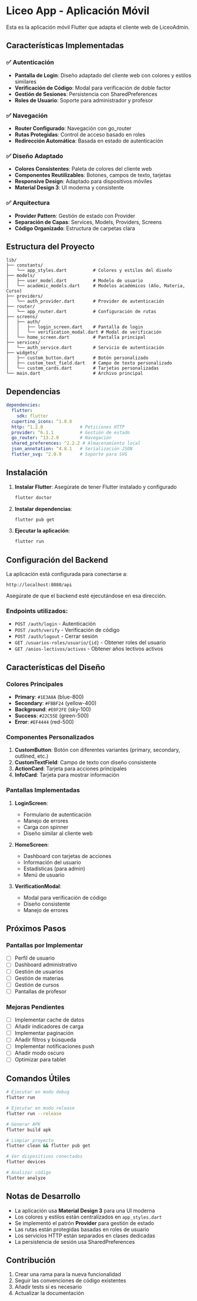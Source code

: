 # Liceo App - Aplicación Móvil

Esta es la aplicación móvil Flutter que adapta el cliente web de LiceoAdmin.

## Características Implementadas

### ✅ Autenticación
- **Pantalla de Login**: Diseño adaptado del cliente web con colores y estilos similares
- **Verificación de Código**: Modal para verificación de doble factor
- **Gestión de Sesiones**: Persistencia con SharedPreferences
- **Roles de Usuario**: Soporte para administrador y profesor

### ✅ Navegación
- **Router Configurado**: Navegación con go_router
- **Rutas Protegidas**: Control de acceso basado en roles
- **Redirección Automática**: Basada en estado de autenticación

### ✅ Diseño Adaptado
- **Colores Consistentes**: Paleta de colores del cliente web
- **Componentes Reutilizables**: Botones, campos de texto, tarjetas
- **Responsive Design**: Adaptado para dispositivos móviles
- **Material Design 3**: UI moderna y consistente

### ✅ Arquitectura
- **Provider Pattern**: Gestión de estado con Provider
- **Separación de Capas**: Services, Models, Providers, Screens
- **Código Organizado**: Estructura de carpetas clara

## Estructura del Proyecto

```
lib/
├── constants/
│   └── app_styles.dart          # Colores y estilos del diseño
├── models/
│   ├── user_model.dart          # Modelo de usuario
│   └── academic_models.dart     # Modelos académicos (Año, Materia, Curso)
├── providers/
│   └── auth_provider.dart       # Provider de autenticación
├── router/
│   └── app_router.dart          # Configuración de rutas
├── screens/
│   ├── auth/
│   │   ├── login_screen.dart    # Pantalla de login
│   │   └── verification_modal.dart # Modal de verificación
│   └── home_screen.dart         # Pantalla principal
├── services/
│   └── auth_service.dart        # Servicio de autenticación
├── widgets/
│   ├── custom_button.dart       # Botón personalizado
│   ├── custom_text_field.dart   # Campo de texto personalizado
│   └── custom_cards.dart        # Tarjetas personalizadas
└── main.dart                    # Archivo principal
```

## Dependencias

```yaml
dependencies:
  flutter:
    sdk: flutter
  cupertino_icons: ^1.0.8
  http: ^1.2.0              # Peticiones HTTP
  provider: ^6.1.1          # Gestión de estado
  go_router: ^13.2.0        # Navegación
  shared_preferences: ^2.2.2 # Almacenamiento local
  json_annotation: ^4.8.1   # Serialización JSON
  flutter_svg: ^2.0.9       # Soporte para SVG
```

## Instalación

1. **Instalar Flutter**: Asegúrate de tener Flutter instalado y configurado
   ```bash
   flutter doctor
   ```

2. **Instalar dependencias**:
   ```bash
   flutter pub get
   ```

3. **Ejecutar la aplicación**:
   ```bash
   flutter run
   ```

## Configuración del Backend

La aplicación está configurada para conectarse a:
```
http://localhost:8080/api
```

Asegúrate de que el backend esté ejecutándose en esa dirección.

### Endpoints utilizados:
- `POST /auth/login` - Autenticación
- `POST /auth/verify` - Verificación de código
- `POST /auth/logout` - Cerrar sesión
- `GET /usuarios-roles/usuario/{id}` - Obtener roles del usuario
- `GET /anios-lectivos/activos` - Obtener años lectivos activos

## Características del Diseño

### Colores Principales
- **Primary**: `#1E3A8A` (blue-800)
- **Secondary**: `#FBBF24` (yellow-400)
- **Background**: `#E0F2FE` (sky-100)
- **Success**: `#22C55E` (green-500)
- **Error**: `#EF4444` (red-500)

### Componentes Personalizados

1. **CustomButton**: Botón con diferentes variantes (primary, secondary, outlined, etc.)
2. **CustomTextField**: Campo de texto con diseño consistente
3. **ActionCard**: Tarjeta para acciones principales
4. **InfoCard**: Tarjeta para mostrar información

### Pantallas Implementadas

1. **LoginScreen**: 
   - Formulario de autenticación
   - Manejo de errores
   - Carga con spinner
   - Diseño similar al cliente web

2. **HomeScreen**:
   - Dashboard con tarjetas de acciones
   - Información del usuario
   - Estadísticas (para admin)
   - Menú de usuario

3. **VerificationModal**:
   - Modal para verificación de código
   - Diseño consistente
   - Manejo de errores

## Próximos Pasos

### Pantallas por Implementar
- [ ] Perfil de usuario
- [ ] Dashboard administrativo
- [ ] Gestión de usuarios
- [ ] Gestión de materias
- [ ] Gestión de cursos
- [ ] Pantallas de profesor

### Mejoras Pendientes
- [ ] Implementar cache de datos
- [ ] Añadir indicadores de carga
- [ ] Implementar paginación
- [ ] Añadir filtros y búsqueda
- [ ] Implementar notificaciones push
- [ ] Añadir modo oscuro
- [ ] Optimizar para tablet

## Comandos Útiles

```bash
# Ejecutar en modo debug
flutter run

# Ejecutar en modo release
flutter run --release

# Generar APK
flutter build apk

# Limpiar proyecto
flutter clean && flutter pub get

# Ver dispositivos conectados
flutter devices

# Analizar código
flutter analyze
```

## Notas de Desarrollo

- La aplicación usa **Material Design 3** para una UI moderna
- Los colores y estilos están centralizados en `app_styles.dart`
- Se implementó el patrón **Provider** para gestión de estado
- Las rutas están protegidas basadas en roles de usuario
- Los servicios HTTP están separados en clases dedicadas
- La persistencia de sesión usa SharedPreferences

## Contribución

1. Crear una rama para la nueva funcionalidad
2. Seguir las convenciones de código existentes
3. Añadir tests si es necesario
4. Actualizar la documentación
